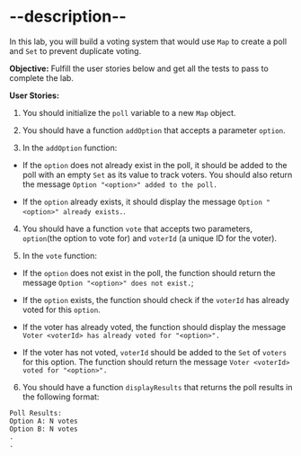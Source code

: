 # --description--

In this lab, you will build a voting system that would use `Map` to create a poll and `Set` to prevent duplicate voting.

**Objective:** Fulfill the user stories below and get all the tests to pass to complete the lab. 

**User Stories:**

1. You should initialize the `poll` variable to a new `Map` object.
   
2. You should have a function `addOption` that accepts a parameter `option`.
   
3. In the `addOption` function:
 
- If the `option` does not already exist in the poll, it should be added to the poll with an empty `Set` as its value to track voters. You should also return the message `Option "<option>" added to the poll.`

- If the `option` already exists, it should display the message `Option "<option>" already exists.`.

4. You should have a function `vote` that accepts two parameters, `option`(the option to vote for) and `voterId` (a unique ID for the voter).

5. In the `vote` function:
   
- If the `option` does not exist in the poll, the function should return the message `Option "<option>" does not exist.`;

- If the `option` exists, the function should check if the `voterId` has already voted for this `option`.

- If the voter has already voted, the function should display the message `Voter <voterId> has already voted for "<option>".`

- If the voter has not voted, `voterId` should be added to the `Set` of `voters` for this option. The function should return the message  `Voter <voterId> voted for "<option>".`

6. You should have a function `displayResults` that returns the poll results in the following format:

```
Poll Results:
Option A: N votes
Option B: N votes
.
.
```